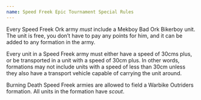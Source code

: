 ```yaml
---
name: Speed Freek Epic Tournament Special Rules
---
```

Every Speed Freek Ork army _must_ include a Mekboy Bad Ork Bikerboy unit. The unit is free, you don’t have to pay any points for him, and it can be added to any formation in the army.

Every unit in a Speed Freek army must either have a speed of 30cms plus, or be transported in a unit with a speed of 30cm plus. In other words, formations may not include units with a speed of less than 30cm unless they also have a transport vehicle capable of carrying the unit around.

Burning Death Speed Freek armies are allowed to field a Warbike Outriders formation. All units in the formation have _scout_.